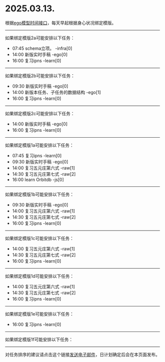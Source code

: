 # 2025.03.13.

根据[ego模型时间接口](https://gitee.com/hyg/blog/blob/master/timeflow.md)，每天早起根据身心状况绑定模版。

---
如果绑定模版2a可能安排以下任务：

- 07:45	schema立项。 -infra[0]
- 14:00	新版实时手稿 -ego[0]
- 16:00	复习ipns -learn[0]

---
如果绑定模版2b可能安排以下任务：

- 09:30	新版实时手稿 -ego[0]
- 14:00	新版本任务、子任务的数据结构 -ego[1]
- 16:00	复习ipns -learn[0]

---
如果绑定模版2c可能安排以下任务：

- 14:00	新版实时手稿 -ego[0]
- 16:00	复习ipns -learn[0]

---
如果绑定模版1a可能安排以下任务：

- 07:45	复习ipns -learn[0]
- 09:30	新版实时手稿 -ego[0]
- 14:00	复习五元庄第六式 -raw[1]
- 14:30	复习五元庄第七式 -raw[2]
- 16:00	learn Orbitdb -js[0]

---
如果绑定模版1b可能安排以下任务：

- 09:30	新版实时手稿 -ego[0]
- 14:00	复习五元庄第六式 -raw[1]
- 14:30	复习五元庄第七式 -raw[2]
- 16:00	复习ipns -learn[0]

---
如果绑定模版1c可能安排以下任务：

- 14:00	复习五元庄第六式 -raw[1]
- 14:30	复习五元庄第七式 -raw[2]
- 16:00	复习ipns -learn[0]

---
如果绑定模版1d可能安排以下任务：

- 14:00	复习五元庄第六式 -raw[1]
- 14:30	复习五元庄第七式 -raw[2]
- 16:00	复习ipns -learn[0]

---
如果绑定模版1e可能安排以下任务：

- 16:00	复习ipns -learn[0]

---
如果绑定模版1f可能安排以下任务：


---
对任务排序的建议请点击这个链接<a href="mailto:huangyg@mars22.com?subject=关于2025.03.13.任务排序的建议&body=date: 2025.03.13.%0D%0Afile: ../../blog/release/time/d.20250313.md%0D%0A---请勿修改邮件主题及以上内容---%0D%0A">发送电子邮件</a>，日计划确定后会在本页面发布。